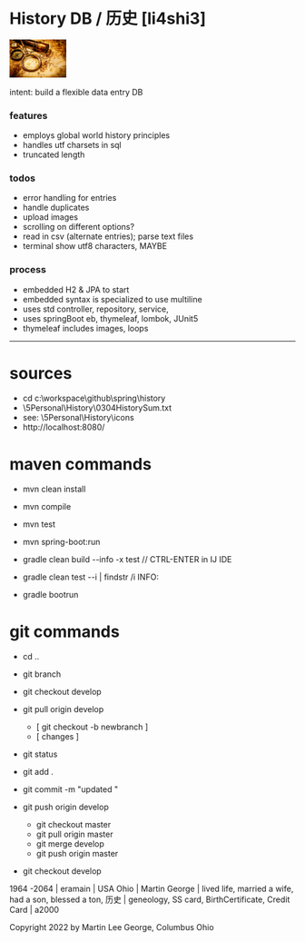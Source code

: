 # History DB / 历史 [li4shi3]

<img src = "history.png"	alt = "history"	title = "history" width = "100">

intent: build a flexible data entry DB

### features

* employs global world history principles
* handles utf charsets in sql
* truncated length

### todos

* error handling for entries
* handle duplicates
* upload images
* scrolling on different options?
* read in csv (alternate entries); parse text files
* terminal show utf8 characters, MAYBE

### process

* embedded H2 & JPA to start
* embedded syntax is specialized to use multiline
* uses std controller, repository, service,
* uses springBoot eb, thymeleaf, lombok, JUnit5
* thymeleaf includes images, loops

---
# sources
 
* cd c:\workspace\github\spring\history
* \\5Personal\History\0304HistorySum.txt
* see: \5Personal\History\icons
* http://localhost:8080/

# maven commands
* mvn clean install
* mvn compile
* mvn test
* mvn spring-boot:run

* gradle clean build --info -x test // CTRL-ENTER in IJ IDE
* gradle clean test --i | findstr /i INFO:
* gradle bootrun

# git commands

* cd ..
* git branch
* git checkout develop 
* git pull origin develop
  * [ git checkout -b newbranch ]
  * [ changes ]

* git status 
* git add . 
* git commit -m "updated "
* git push origin develop 
  * git checkout master 
  * git pull origin master 
  * git merge develop 
  * git push origin master
* git checkout develop

1964 -2064 | eramain | USA Ohio | Martin George | lived life, married a wife, had a son, blessed a ton, 历史 |
geneology, SS card, BirthCertificate, Credit Card | a2000

Copyright 2022 by Martin Lee George, Columbus Ohio